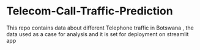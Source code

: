 # Telecom-Call-Traffic-Prediction
This repo contains data about different Telephone traffic in Botswana , the data used as a case for analysis and it is set for deployment on streamlit app
